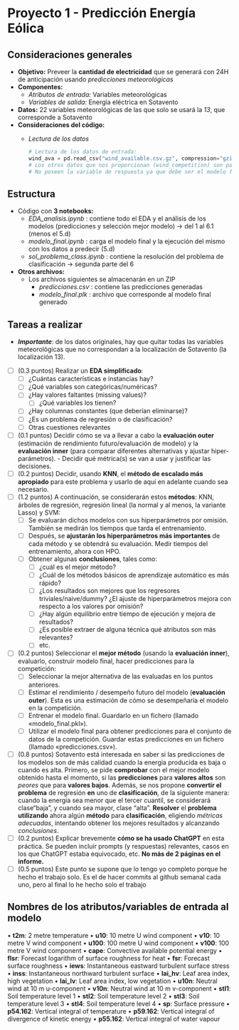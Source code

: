 # Proyecto 1 - Predicción Energía Eólica

## Consideraciones generales

* **Objetivo:** Preveer la **cantidad de electricidad** que se generará con 24H de anticipación usando *predicciones meteorológicas*
* **Componentes:**
  * *Atributos de entrada:* Variables meteorológicas
  * *Variables* *de salida:* Energía eléctrica en Sotavento
* **Datos:** 22 variables meteorológicas de las que solo se usará la *13*, que corresponde a Sotavento
* **Consideraciones del código:**
  * *Lectura de los datos*

    ```python
    # Lectura de los datos de entrada:
    wind_ava = pd.read_csv("wind_available.csv.gz", compression="gzip")
    # Los otros datos que nos proporcionan (wind_competition) son para el modelo final
    # No poseen la variable de respuesta ya que debe ser el modelo final el que lo prediga
    ```

## Estructura

* Código con **3 notebooks:**
  * *EDA_analisis.ipynb* : contiene todo el EDA y el análisis de los modelos (predicciones y selección mejor modelo) -> del 1 al 6.1 (menos el 5.d)
  * *modelo_final.ipynb* : carga el modelo final y la ejecución del mismo con los datos a predecir (5.d)
  * *sol_problema_class.ipynb* : contiene la resolución del problema de clasificación -> segunda parte del 6
* **Otros archivos:**
  * Los archivos siguientes se almacenarán en un ZIP
    * *predicciones.csv* : contiene las predicciones generadas
    * *modelo_final.plk* : archivo que corresponde al modelo final generado

## Tareas a realizar

* ***Importante***: de los datos originales, hay que quitar todas las variables meteorológicas que no correspondan a la localización de Sotavento (la localización 13).

* [ ] (0.3 puntos) Realizar un **EDA simplificado**:
  * [ ] ¿Cuántas características e instancias hay?
  * [ ] ¿Qué variables son categóricas/numéricas?
  * [ ] ¿Hay valores faltantes (missing values)?
    * [ ] ¿Qué variables los tienen?
  * [ ] ¿Hay columnas constantes (que deberían eliminarse)?
  * [ ] ¿Es un problema de regresión o de clasificación?
  * [ ] Otras cuestiones relevantes
* [ ] (0.1 puntos) Decidir cómo se va a llevar a cabo la **evaluación outer** (estimación de rendimiento futuro/evaluación de modelo) y la **evaluación inner** (para comparar diferentes alternativas y ajustar hiper-parámetros).                                                                                                                                                                        - Decidir qué métrica(s) se van a usar y justificar las decisiones.
* [ ] (0.2 puntos) Decidir, usando **KNN**, el **método de escalado más apropiado** para este problema y usarlo
  de aquí en adelante cuando sea necesario.
* [ ] (1.2 puntos) A continuación, se considerarán estos **métodos**: KNN, árboles de regresión, regresión
  lineal (la normal y al menos, la variante Lasso) y SVM:
  * [ ] Se evaluarán dichos modelos con sus hiperparámetros por omisión. También se medirán los
    tiempos que tarda el entrenamiento.
  * [ ] Después, se **ajustarán los hiperparámetros más importantes** de cada método y se obtendrá
    su evaluación. Medir tiempos del entrenamiento, ahora con HPO.
  * [ ] Obtener algunas **conclusiones**, tales como:
    * [ ] ¿cuál es el mejor método?
    * [ ] ¿Cuál de los métodos básicos de aprendizaje automático es más rápido?
    * [ ] ¿Los resultados son mejores que los regresores triviales/naive/dummy? ¿El ajuste de hiperparámetros mejora con respecto a los valores por omisión?
    * [ ] ¿Hay algún equilibrio entre tiempo de ejecución y mejora de resultados?
    * [ ] ¿Es posible extraer de alguna técnica qué atributos son más relevantes?
    * [ ] etc.
* [ ] (0.2 puntos) Seleccionar el **mejor método** (usando la **evaluación inner**), evaluarlo, construir modelo
  final, hacer predicciones para la competición:
  * [ ] Seleccionar la mejor alternativa de las evaluadas en los puntos anteriores.
  * [ ] Estimar el rendimiento / desempeño futuro del modelo (**evaluación outer**). Esta es una
    estimación de cómo se desempeñaría el modelo en la competición.
  * [ ] Entrenar el modelo final. Guardarlo en un fichero (llamado «modelo_final.pkl»).
  * [ ] Utilizar el modelo final para obtener predicciones para el conjunto de datos de la
    competición. Guardar estas predicciones en un fichero (llamado «predicciones.csv»).
* [ ] (0.8 puntos) Sotavento está interesada en saber si las predicciones de los modelos son de más calidad
  cuando la energía producida es baja o cuando es alta. Primero, se pide **comprobar** con el mejor
  modelo obtenido hasta el momento, si las **predicciones** para **valores altos** son *peores* que para **valores
  bajos**. Además, se nos propone **convertir el problema** de regresión **en** uno de **clasificación**, de la
  siguiente manera: cuando la energía sea menor que el tercer cuantil, se considerará clase“baja”, y
  cuando sea mayor, clase “alta”. **Resolver** el **problema** **utilizando** ahora algún **método** para
  **clasificación**, eligiendo *métricas adecuadas*, intentando obtener los mejores resultados y alcanzando
  *conclusiones*.
* [ ] (0.2 puntos) Explicar brevemente **cómo se ha usado ChatGPT** en esta práctica. Se pueden incluir
  prompts (y respuestas) relevantes, casos en los que ChatGPT estaba equivocado, etc. **No más de 2
  páginas en el informe.**
* [ ] (0.5 puntos) Este punto se supone que lo tengo yo completo porque he hecho el trabajo solo. Es el de hacer commits al github semanal cada uno, pero al final lo he hecho solo el trabajo

## Nombres de los atributos/variables de entrada al modelo

• **t2m**: 2 metre temperature
• **u10**: 10 metre U wind component
• **v10**: 10 metre V wind component
• **u100**: 100 metre U wind component
• **v100**: 100 metre V wind component
• **cape**: Convective available potential energy
• **flsr**: Forecast logarithm of surface roughness for heat
• **fsr**: Forecast surface roughness
• **iews**: Instantaneous eastward turbulent surface stress
• **inss**: Instantaneous northward turbulent surface
• **lai_hv**: Leaf area index, high vegetation
• **lai_lv**: Leaf area index, low vegetation
• **u10n**: Neutral wind at 10 m u-component
• **v10n**: Neutral wind at 10 m v-component
• **stl1**: Soil temperature level 1
• **stl2**: Soil temperature level 2
• **stl3**: Soil temperature level 3
• **stl4**: Soil temperature level 4
• **sp**: Surface pressure
• **p54.162**: Vertical integral of temperature
• **p59.162**: Vertical integral of divergence of kinetic energy
• **p55.162**: Vertical integral of water vapour
